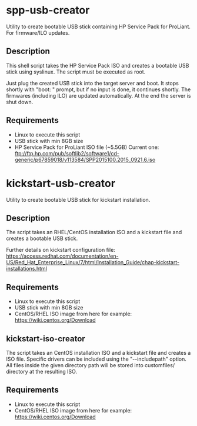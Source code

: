 # spp-usb-creator

Utility to create bootable USB stick containing HP Service Pack for ProLiant. For firmware/ILO updates.

## Description

This shell script takes the HP Service Pack ISO and creates a bootable USB stick using syslinux.
The script must be executed as root.

Just plug the created USB stick into the target server and boot. 
It stops shortly with "boot: " prompt, but if no input is done, it continues shortly.
The firmwares (including ILO) are updated automatically. At the end the server is shut down.

## Requirements

- Linux to execute this script
- USB stick with min 8GB size
- HP Service Pack for ProLiant ISO file (~5.5GB)
  Current one: ftp://ftp.hp.com/pub/softlib2/software1/cd-generic/p67859018/v113584/SPP2015100.2015_0921.6.iso

# kickstart-usb-creator

Utility to create bootable USB stick for kickstart installation.

## Description

The script takes an RHEL/CentOS installation ISO and a kickstart file and creates a bootable USB stick.

Further details on kickstart configuration file: https://access.redhat.com/documentation/en-US/Red_Hat_Enterprise_Linux/7/html/Installation_Guide/chap-kickstart-installations.html

## Requirements

- Linux to execute this script
- USB stick with min 8GB size
- CentOS/RHEL ISO image from here for example: https://wiki.centos.org/Download

## kickstart-iso-creator

The script takes an CentOS installation ISO and a kickstart file and creates a ISO file.
Specific drivers can be included using the "--includepath" option. All files inside the given directory path will be stored into customfiles/ directory at the resulting ISO.

## Requirements

- Linux to execute this script
- CentOS/RHEL ISO image from here for example: https://wiki.centos.org/Download
